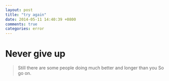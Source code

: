 ```yaml
---
layout: post
title: "try again"
date: 2014-05-11 14:40:39 +0800
comments: true
categories: error
---
```


# Never give up
> Still there are some people doing much better and longer than you
> So go on.
